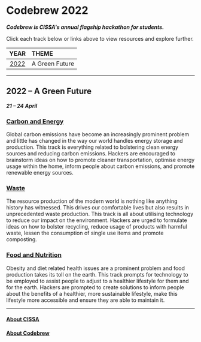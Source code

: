 # Codebrew 2022
***Codebrew is CISSA's annual flagship hackathon for students.***

Click each track below or links above to view resources and explore further. 

|      YEAR      | THEME           |
|:--------------:|:----------------|
| [2022](#2022)  | A Green Future  |


---
## <a name="2022">2022 – A Green Future</a>
***21 – 24 April***

### [Carbon and Energy](https://github.com/cissa-unimelb/hackathon-resources/blob/main/2022-tracks/carbon-and-enegry.md)
Global carbon emissions have become an increasingly prominent problem and little has changed in the way our world handles energy storage and production. This track is everything related to bolstering clean energy sources and reducing carbon emissions. Hackers are encouraged to brainstorm ideas on how to promote cleaner transportation, optimise energy usage within the home, inform people about carbon emissions, and promote renewable energy sources.

### [Waste](https://github.com/cissa-unimelb/hackathon-resources/blob/main/2022-tracks/waste.md)
The resource production of the modern world is nothing like anything history has witnessed. This drives our comfortable lives but also results in unprecedented waste production. This track is all about utilising technology to reduce our impact on the environment. Hackers are urged to formulate ideas on how to bolster recycling, reduce usage of products with harmful waste, lessen the consumption of single use items and promote composting.

### [Food and Nutrition](https://github.com/cissa-unimelb/hackathon-resources/blob/main/2022-tracks/food-and-nutrition.md)
Obesity and diet related health issues are a prominent problem and food production takes its toll on the earth. This track prompts for technology to be employed to assist people to adjust to a healthier lifestyle for them and for the earth. Hackers are prompted to create solutions to inform people about the benefits of a healthier, more sustainable lifestyle, make this lifestyle more accessible and ensure they are able to maintain it.


---
#### [About CISSA](https://cissa.org.au/)
#### [About Codebrew](https://codebrew.com.au/)
